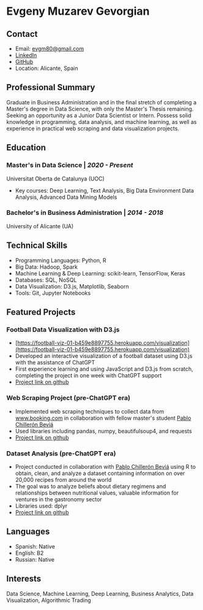 # Evgeny Muzarev Gevorgian

## Contact
- Email: evgm80@gmail.com
- [LinkedIn](https://www.linkedin.com/in/evgenymg80)
- [GitHub](https://github.com/EvgenyMG)
- Location: Alicante, Spain

## Professional Summary
Graduate in Business Administration and in the final stretch of completing a Master's degree in Data Science, with only the Master's Thesis remaining. Seeking an opportunity as a Junior Data Scientist or Intern. Possess solid knowledge in programming, data analysis, and machine learning, as well as experience in practical web scraping and data visualization projects.

## Education
### Master's in Data Science | _2020 - Present_
Universitat Oberta de Catalunya (UOC)
- Key courses: Deep Learning, Text Analysis, Big Data Environment Data Analysis, Advanced Data Mining Models

### Bachelor's in Business Administration | _2014 - 2018_
University of Alicante (UA)

## Technical Skills
- Programming Languages: Python, R
- Big Data: Hadoop, Spark
- Machine Learning & Deep Learning: scikit-learn, TensorFlow, Keras
- Databases: SQL, NoSQL
- Data Visualization: D3.js, Matplotlib, Seaborn
- Tools: Git, Jupyter Notebooks

## Featured Projects
### Football Data Visualization with D3.js
- [https://football-viz-01-b459e8897755.herokuapp.com/visualization](https://football-viz-01-b459e8897755.herokuapp.com/visualization)
- Developed an interactive visualization of a football dataset using D3.js with the assistance of ChatGPT
- First experience learning and using JavaScript and D3.js from scratch, completing the project in one week with ChatGPT support
- [Project link on github](https://github.com/EvgenyMG/football-history)

### Web Scraping Project (pre-ChatGPT era)
- Implemented web scraping techniques to collect data from www.booking.com in collaboration with fellow master's student [Pablo Chillerón Beviá](https://github.com/pchilleron)
- Used libraries including pandas, numpy, beautifulsoup4, and requests
- [Project link on github](https://github.com/EvgenyMG/web_scraping)

### Dataset Analysis (pre-ChatGPT era)
- Project conducted in collaboration with [Pablo Chillerón Beviá](https://github.com/pchilleron) using R to obtain, clean, and analyze a dataset containing information on over 20,000 recipes from around the world
- The goal was to analyze beliefs about dietary regimens and relationships between nutritional values, valuable information for ventures in the gastronomy sector
- Libraries used: dplyr
- [Project link on github](https://github.com/EvgenyMG/dataset_analysis)

## Languages
- Spanish: Native
- English: B2
- Russian: Native

## Interests
Data Science, Machine Learning, Deep Learning, Business Analytics, Data Visualization, Algorithmic Trading
